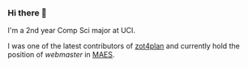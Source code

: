 ### Hi there 👋

I'm a 2nd year Comp Sci major at UCI.  

I was one of the latest contributors of [zot4plan](https://www.zot4plan.com) and currently hold the position of *webmaster* in [MAES](https://sites.uci.edu/maes/about-us/).
<!--
**vianeymursio/vianeymursio** is a ✨ _special_ ✨ repository because its `README.md` (this file) appears on your GitHub profile.

Here are some ideas to get you started:

- 🔭 I’m currently working on ...
- 🌱 I’m currently learning ...
- 👯 I’m looking to collaborate on ...
- 🤔 I’m looking for help with ...
- 💬 Ask me about ...
- 📫 How to reach me: ...
- 😄 Pronouns: ...
- ⚡ Fun fact: ...
-->
